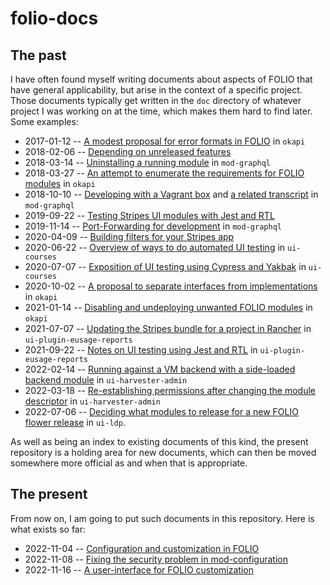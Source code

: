 # folio-docs

## The past

I have often found myself writing documents about aspects of FOLIO that have general applicability, but arise in the context of a specific project. Those documents typically get written in the `doc` directory of whatever project I was working on at the time, which makes them hard to find later. Some examples:

* 2017-01-12 -- [A modest proposal for error formats in FOLIO](https://github.com/folio-org/okapi/blob/master/doc/error-formats-in-folio.md) in `okapi`
* 2018-02-06 -- [Depending on unreleased features](https://github.com/folio-org/stripes/blob/06714dc2fa4c9216f47402086790f982b103d674/doc/depending-on-unreleased-features.md)
* 2018-03-14 -- [Uninstalling a running module](https://github.com/folio-org/mod-graphql/blob/master/doc/remove-running-modules.md) in `mod-graphql`
* 2018-03-27 -- [An attempt to enumerate the requirements for FOLIO modules](https://github.com/folio-org/okapi/blob/master/doc/module-requirements.md) in `okapi`
* 2018-10-10 -- [Developing with a Vagrant box](https://github.com/folio-org/mod-graphql/blob/master/doc/developing-with-a-vagrant-box.md) and [a related transcript](https://github.com/folio-org/mod-graphql/blob/master/doc/developing-with-a-vagrant-box--transcript.txt) in `mod-graphql`
* 2019-09-22 -- [Testing Stripes UI modules with Jest and RTL](https://github.com/folio-org/ui-plugin-eusage-reports/blob/master/doc/testing-with-jest-and-rtl.md)
* 2019-11-14 -- [Port-Forwarding for development](https://github.com/folio-org/mod-graphql/blob/master/doc/port-forwarding-for-development.md) in `mod-graphql`
* 2020-04-09 -- [Building filters for your Stripes app](https://github.com/folio-org/stripes-smart-components/blob/99a70862c175bd5102d4dc656667e033c7b3d55b/lib/SearchAndSort/building-filters.md)
* 2020-06-22 -- [Overview of ways to do automated UI testing](https://github.com/folio-org/ui-courses/blob/master/doc/testing-notes.md) in `ui-courses`
* 2020-07-07 -- [Exposition of UI testing using Cypress and Yakbak](https://github.com/folio-org/ui-courses/blob/master/doc/testing-with-cypress.md) in `ui-courses`
* 2020-10-02 -- [A proposal to separate interfaces from implementations](https://github.com/folio-org/okapi/blob/master/doc/proposal-to-separate-interfaces.md) in `okapi`
* 2021-01-14 -- [Disabling and undeploying unwanted FOLIO modules](https://github.com/folio-org/okapi/blob/master/doc/unwanted-modules.md) in `okapi`
* 2021-07-07 -- [Updating the Stripes bundle for a project in Rancher](https://github.com/folio-org/ui-plugin-eusage-reports/blob/master/doc/updating-stripes-bundle-on-thor-server.md) in `ui-plugin-eusage-reports`
* 2021-09-22 -- [Notes on UI testing using Jest and RTL](https://github.com/folio-org/ui-plugin-eusage-reports/blob/master/doc/testing-with-jest-and-rtl.md) in `ui-plugin-eusage-reports`
* 2022-02-14 -- [Running against a VM backend with a side-loaded backend module](https://github.com/indexdata/ui-harvester-admin/blob/main/doc/running.md) in `ui-harvester-admin`
* 2022-03-18 -- [Re-establishing permissions after changing the module descriptor](https://github.com/indexdata/ui-harvester-admin/blob/main/doc/permissions.md) in `ui-harvester-admin`
* 2022-07-06 -- [Deciding what modules to release for a new FOLIO flower release](https://github.com/folio-org/ui-ldp/blob/master/doc/new-folio-release.md) in `ui-ldp`.

As well as being an index to existing documents of this kind, the present repository is a holding area for new documents, which can then be moved somewhere more official as and when that is appropriate.

## The present

From now on, I am going to put such documents in this repository. Here is what exists so far:

* 2022-11-04 -- [Configuration and customization in FOLIO](doc/customization.md)
* 2022-11-08 -- [Fixing the security problem in mod-configuration](doc/fixing-mod-configuration.md)
* 2022-11-16 -- [A user-interface for FOLIO customization](doc/customization-ui.md)

